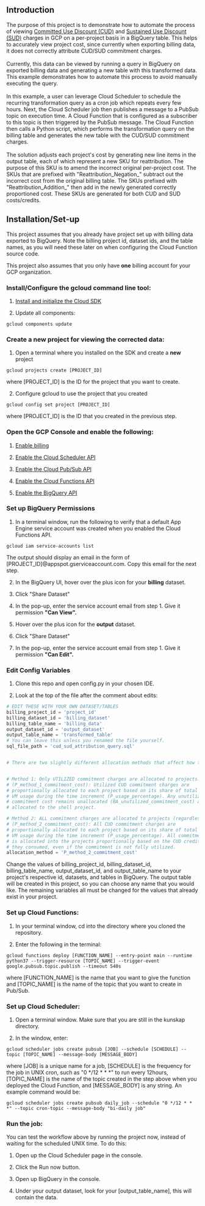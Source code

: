 <h2>Introduction</h2>

The purpose of this project is to demonstrate how to automate the process of viewing [Committed Use Discount (CUD)](https://cloud.google.com/compute/docs/instances/signing-up-committed-use-discounts) and [Sustained Use Discount (SUD)](https://cloud.google.com/compute/docs/sustained-use-discounts) charges in GCP on a 
per-project basis in a BigQuery table. This helps to accurately view project cost, since currently when exporting billing 
data, it does not correctly attribute CUD/SUD commitment charges.
<br></br>
Currently, this data can be viewed by running a query in BigQuery on exported billing data and generating a new table with 
this transformed data. This example demonstrates how to automate this process to avoid manually executing the query.
<br></br>
In this example, a user can leverage Cloud Scheduler to schedule the recurring transformation query as a cron job which repeats every few hours. 
Next, the Cloud Scheduler job then publishes a message to a PubSub topic on execution time. A Cloud Function that is 
configured as a subscriber to this topic is then triggered by the PubSub message. The Cloud Function then calls a Python 
script, which performs the transformation query on the billing table and generates the new table with the CUD/SUD commitment 
charges.
<br></br>
The solution adjusts each project's cost by generating new line items in the output table, each of which represent a new SKU for reattribution. The purpose of this SKU is to amend the incorrect original per-project cost. The SKUs that are prefixed with "Reattribution_Negation_" subtract out the incorrect cost from the original billing table. The SKUs prefixed with "Reattribution_Addition_" then add in the newly generated correctly proportioned cost. These SKUs are generated for both CUD and SUD costs/credits.

<h2>Installation/Set-up</h2>
This project assumes that you already have project set up with billing data exported to BigQuery. Note the billing project id, dataset ids, and the table names, as you will need these later on when configuring the Cloud Function source code.

This project also assumes that you only have <b>one</b> billing account for your GCP organization.

<h3>Install/Configure the gcloud command line tool:</h3>

1. [Install and initialize the Cloud SDK](https://cloud.google.com/sdk/docs/how-to)

2. Update all components:
````
gcloud components update
````

<h3>Create a new project for viewing the corrected data:</h3>

1. Open a terminal where you installed on the SDK and create a <b>new</b> project

````
gcloud projects create [PROJECT_ID]
````

where [PROJECT_ID] is the ID for the project that you want to create.

2. Configure gcloud to use the project that you created

````
gcloud config set project [PROJECT_ID]
````
where [PROJECT_ID] is the ID that you created in the previous step.


<h3>Open the GCP Console and enable the following:</h3>

1. [Enable billing](http://console.cloud.google.com/billing/?_ga=2.49090150.-1918546401.1542306879)

2. [Enable the Cloud Scheduler API](http://console.cloud.google.com/apis/library/cloudscheduler.googleapis.com?_ga=2.212868180.-1918546401.1542306879)

3. [Enable the Cloud Pub/Sub API](https://console.cloud.google.com/flows/enableapi?apiid=pubsub)

4. [Enable the Cloud Functions API](https://console.cloud.google.com/flows/enableapi?apiid=cloudfunctions)

5. [Enable the BigQuery API](https://console.cloud.google.com/flows/enableapi?apiid=bigquery)


<h3>Set up BigQuery Permissions</h3>

1. In a terminal window, run the following to verify that a default App Engine service account was created when you enabled the Cloud Functions API.

````
gcloud iam service-accounts list
````
The output should display an email in the form of [PROJECT_ID]@appspot.gserviceaccount.com. Copy this email for the next step.

2. In the BigQuery UI, hover over the plus icon for your <b>billing</b> dataset. 

3. Click "Share Dataset"

4. In the pop-up, enter the service account email from step 1. Give it permission <b>"Can View".</b>

5. Hover over the plus icon for the <b>output</b> dataset.

6. Click "Share Dataset"

7. In the pop-up, enter the service account email from step 1. Give it permission <b>"Can Edit".</b>


<h3>Edit Config Variables</h3>

1. Clone this repo and open config.py in your chosen IDE.

2. Look at the top of the file after the comment about edits:

````python
# EDIT THESE WITH YOUR OWN DATASET/TABLES
billing_project_id = 'project_id'
billing_dataset_id = 'billing_dataset'
billing_table_name = 'billing_data'
output_dataset_id = 'output_dataset'
output_table_name = 'transformed_table'
# You can leave this unless you renamed the file yourself.
sql_file_path = 'cud_sud_attribution_query.sql'


# There are two slightly different allocation methods that affect how the Commitment charge is allocated:


# Method 1: Only UTILIZED commitment charges are allocated to projects.
# (P_method_1_commitment_cost): Utilized CUD commitment charges are
# proportionally allocated to each project based on its share of total eligible
# VM usage during the time increment (P_usage_percentage). Any unutilized
# commitment cost remains unallocated (BA_unutilized_commitment_cost) and is
# allocated to the shell project.

# Method 2: ALL commitment charges are allocated to projects (regardless of utilization).
# (P_method_2_commitment_cost): All CUD commitment charges are
# proportionally allocated to each project based on its share of total eligible
# VM usage during the time increment (P_usage_percentage). All commitment cost
# is allocated into the projects proportionally based on the CUD credits that
# they consumed, even if the commitment is not fully utilized.
allocation_method = 'P_method_2_commitment_cost'
````

Change the values of billing_project_id, billing_dataset_id, billing_table_name, output_dataset_id, and output_table_name to your project's respective id, datasets, and tables in BigQuery. The output table will be created in this project, so you can choose any name that you would like. The remaining variables all must be changed for the values that already exist in your project.


<h3>Set up Cloud Functions:</h3>

1. In your terminal window, cd into the directory where you cloned the repository.

2. Enter the following in the terminal:
````
gcloud functions deploy [FUNCTION_NAME] --entry-point main --runtime python37 --trigger-resource [TOPIC_NAME] --trigger-event google.pubsub.topic.publish --timeout 540s
````
where [FUNCTION_NAME] is the name that you want to give the function and [TOPIC_NAME] is the name of the topic that you want to create in Pub/Sub.


<h3>Set up Cloud Scheduler:</h3>

1. Open a terminal window. Make sure that you are still in the kunskap directory.

2. In the window, enter:

````
gcloud scheduler jobs create pubsub [JOB] --schedule [SCHEDULE] --topic [TOPIC_NAME] --message-body [MESSAGE_BODY]
````
where [JOB] is a unique name for a job, [SCHEDULE] is the frequency for the job in UNIX cron, such as "0 */12 * * *" to run every 12hours, [TOPIC_NAME] is the name of the topic created in the step above when you deployed the Cloud Function, and [MESSAGE_BODY] is any string. An example command would be: 
````
gcloud scheduler jobs create pubsub daily_job --schedule "0 */12 * * *" --topic cron-topic --message-body "bi-daily job"
````

<h3>Run the job:</h3>
You can test the workflow above by running the project now, instead of waiting for the scheduled UNIX time. To do this:

1. Open up the Cloud Scheduler page in the console.

2. Click the Run now button.

3. Open up BigQuery in the console.

4. Under your output dataset, look for your [output_table_name], this will contain the data.
